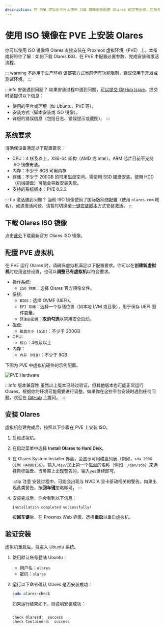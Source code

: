 ```yaml
---
description: 在 PVE 虚拟化平台上使用 ISO 镜像安装配置 Olares 的完整步骤，包括系统要求、虚拟机配置、安装和激活过程。
---
```

# 使用 ISO 镜像在 PVE 上安装 Olares
你可以使用 ISO 镜像将 Olares 直接安装在 Proxmox 虚拟环境（PVE）上。本指南将带你了解：如何下载 Olares ISO、在 PVE 中配置必要参数、完成安装和激活流程。

::: warning 不适用于生产环境
该部署方式当前仍有功能限制，建议仅用于开发或测试环境。
:::

:::info 安装遇到问题？
如果安装过程中遇到问题，[可以提交 GitHub Issue](https://github.com/beclab/Olares/issues/new)。提交时请提供以下信息：

- 使用的平台或环境（如 Ubuntu、PVE 等）。
- 安装方式（脚本安装或 ISO 镜像）。
- 详细的错误信息（包括日志、错误提示或截图）。
:::

## 系统要求
请确保设备满足以下配置要求：

- CPU：4 核及以上，X86-64 架构（AMD 或 Intel）。ARM 芯片目前不支持 ISO 镜像安装。
- 内存：不少于 8GB 可用内存
- 存储：不少于 200GB 的可用磁盘空间，需使用 SSD 硬盘安装。使用 HDD（机械硬盘）可能会导致安装失败。
- 支持的系统版本：PVE 8.2.2

::: tip 激活遇到问题？
当前 ISO 镜像使用了国际版网络配置（使用 `olares.com` 域名）。如遇激活问题，请暂时切换至[一键安装脚本](install-linux-script.md)方式安装激活。
:::

## 下载 Olares ISO 镜像
点击[此处](https://cdn.olares.cn/olares-latest-amd64-cn.iso)下载最新官方 Olares ISO 镜像。

## 配置 PVE 虚拟机
在 PVE 运行 Olares 时，请确保虚拟机满足以下配置要求。你可以在**创建新虚拟机**时应用这些设置，也可以**调整已有虚拟机**以符合要求。

- 操作系统:
  - `ISO 镜像`：选择 Olares 官方镜像文件。
- 系统:
  - `BIOS`：选择 OVMF (UEFI)。
  - `EFI 存储`：选择一个存储位置（如本地 LVM 或目录），用于保存 UEFI 固件变量。
  - `预注册密钥`：**取消勾选**以禁用安全启动。
- 磁盘:
  - `磁盘大小 (GiB)`：不少于 200GB
- CPU:
  - `核心`：4核及以上
- 内存：
  - `内存 (MiB)`：不少于 8GB

下图为 PVE 中虚拟机硬件的示例配置。

![PVE Hardware](/images/developer/install/pve-hardware.png#bordered)

:::info 版本兼容性
虽然以上版本已经过验证，但其他版本也可能正常运行 Olares。根据你的环境可能需要进行调整。如果你在这些平台安装时遇到任何问题，欢迎在 [GitHub](https://github.com/beclab/Olares/issues/new) 上提问。
:::

## 安装 Olares

虚拟机创建完成后，按照以下步骤在 PVE 上安装 ISO。

1. 启动虚拟机。
2. 在启动菜单中选择 **Install Olares to Hard Disk**。
3. 在 Olares System Installer 界面，会显示可用磁盘列表（例如，`sda 200G QEMU HARDDISK`）。输入`/dev/`加上第一个磁盘的名称（例如，`/dev/sda`）来选择目标磁盘。当屏幕上出现警告时，输入`yes`继续即可。

   :::tip 注意
   安装过程中，可能会出现与 NVIDIA 显卡驱动相关的警告。如果出现此类警告，按**回车键**忽略即可。
   :::

4. 安装完成后，你会看到以下信息：

    ```
    Installation completed successfully!
    ```
    按**回车键**后，在 Proxmox Web 界面，选择**重启**以重启虚拟机。

## 验证安装

虚拟机重启后，将进入 Ubuntu 系统。

1. 使用默认账号登陆 Ubuntu：

     - 用户名：`olares`
    - 密码：`olares`

2. 运行以下命令确认 Olares 是否安装成功：
     ```bash
     sudo olares-check
     ```
   如果运行结果如下，则说明安装成功：

    ```
    ...
    check Olaresd:  success
    check Containerd:  success
    ```

<!--@include: ./install-and-activate-olares.md{4,16}-->

<!--@include: ./log-in-to-olares.md-->

<!--@include: ./reusables.md{33,37}-->